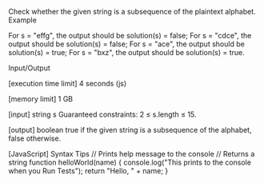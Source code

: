 Check whether the given string is a subsequence of the plaintext alphabet.
Example

For s = "effg", the output should be
solution(s) = false;
For s = "cdce", the output should be
solution(s) = false;
For s = "ace", the output should be
solution(s) = true;
For s = "bxz", the output should be
solution(s) = true.

Input/Output


[execution time limit] 4 seconds (js)


[memory limit] 1 GB


[input] string s
Guaranteed constraints:
2 ≤ s.length ≤ 15.


[output] boolean
true if the given string is a subsequence of the alphabet, false otherwise.


[JavaScript] Syntax Tips
// Prints help message to the console
// Returns a string
function helloWorld(name) {
    console.log("This prints to the console when you Run Tests");
    return "Hello, " + name;
}


